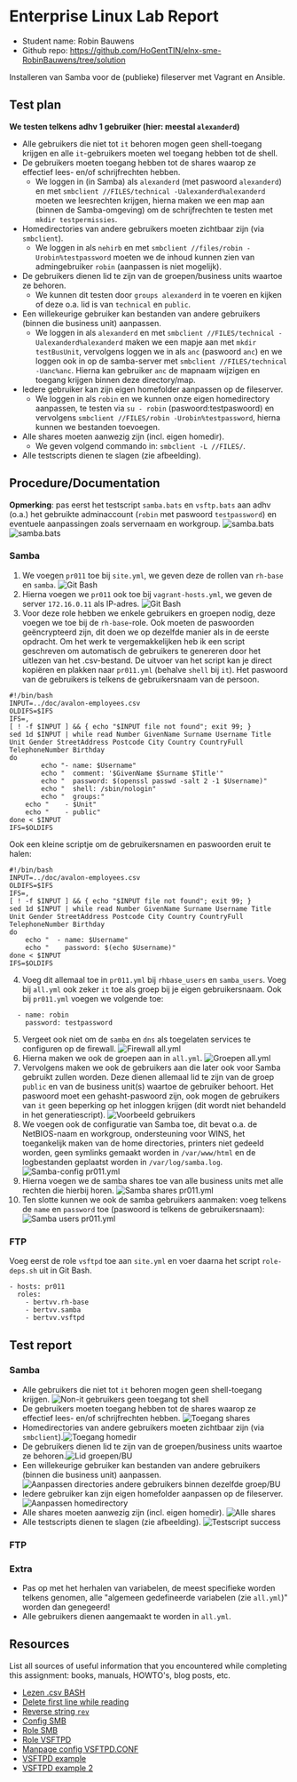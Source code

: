 # Enterprise Linux Lab Report

- Student name: Robin Bauwens
- Github repo: <https://github.com/HoGentTIN/elnx-sme-RobinBauwens/tree/solution>

Installeren van Samba voor de (publieke) fileserver met Vagrant en Ansible.

## Test plan

**We testen telkens adhv 1 gebruiker (hier: meestal `alexanderd`)**

- Alle gebruikers die niet tot `it`  behoren mogen geen shell-toegang krijgen en alle `it`-gebruikers moeten wel toegang hebben tot de shell.
- De gebruikers moeten toegang hebben tot de shares waarop ze effectief lees- en/of schrijfrechten hebben.
    + We loggen in (in Samba) als `alexanderd` (met paswoord `alexanderd`) en met `smbclient //FILES/technical -Ualexanderd%alexanderd` moeten we leesrechten krijgen, hierna maken we een map aan (binnen de Samba-omgeving) om de schrijfrechten te testen met `mkdir testpermissies`.
- Homedirectories van andere gebruikers moeten zichtbaar zijn (via `smbclient`).
    + We loggen in als `nehirb` en met `smbclient //files/robin -Urobin%testpassword` moeten we de inhoud kunnen zien van admingebruiker `robin` (aanpassen is niet mogelijk).
- De gebruikers dienen lid te zijn van de groepen/business units waartoe ze behoren.
    + We kunnen dit testen door `groups alexanderd` in te voeren en kijken of deze o.a. lid is van `technical` en `public`.
- Een willekeurige gebruiker kan bestanden van andere gebruikers (binnen die business unit) aanpassen.
    + We loggen in als `alexanderd` en met `smbclient //FILES/technical -Ualexanderd%alexanderd` maken we een mapje aan met `mkdir testBusUnit`, vervolgens loggen we in als `anc` (paswoord `anc`) en we loggen ook in op de samba-server met `smbclient //FILES/technical -Uanc%anc`. Hierna kan gebruiker `anc` de mapnaam wijzigen en toegang krijgen binnen deze directory/map.
- Iedere gebruiker kan zijn eigen homefolder aanpassen op de fileserver.
    + We loggen in als `robin` en we kunnen onze eigen homedirectory aanpassen, te testen via `su - robin` (paswoord:testpaswoord) en vervolgens `smbclient //FILES/robin -Urobin%testpassword`, hierna kunnen we bestanden toevoegen.
- Alle shares moeten aanwezig zijn (incl. eigen homedir).
    + We geven volgend commando in: `smbclient -L //FILES/`.
- Alle testscripts dienen te slagen (zie afbeelding).

## Procedure/Documentation

**Opmerking**: pas eerst het testscript `samba.bats` en `vsftp.bats` aan adhv (o.a.) het gebruikte adminaccount (`robin` met paswoord `testpassword`) en eventuele aanpassingen zoals servernaam en workgroup.
![samba.bats](img/03/test.PNG)
![samba.bats](img/03/test2.PNG)

### Samba
1. We voegen `pr011` toe bij `site.yml`, we geven deze de rollen van `rh-base` en `samba`. ![Git Bash](img/03/1.PNG)
2. Hierna voegen we `pr011` ook toe bij `vagrant-hosts.yml`, we geven de server `172.16.0.11` als IP-adres. ![Git Bash](img/03/2.PNG)
3. Voor deze role hebben we enkele gebruikers en groepen nodig, deze voegen we toe bij de `rh-base`-role. Ook moeten de paswoorden geëncrypteerd zijn, dit doen we op dezelfde manier als in de eerste opdracht. Om het werk te vergemakkelijken heb ik een script geschreven om automatisch de gebruikers te genereren door het uitlezen van het .csv-bestand. De uitvoer van het script kan je direct kopiëren en plakken naar `pr011.yml` (behalve `shell` bij `it`). Het paswoord van de gebruikers is telkens de gebruikersnaam van de persoon.

```
#!/bin/bash
INPUT=../doc/avalon-employees.csv
OLDIFS=$IFS
IFS=,
[ ! -f $INPUT ] && { echo "$INPUT file not found"; exit 99; }
sed 1d $INPUT | while read Number GivenName Surname Username Title Unit Gender StreetAddress Postcode City Country CountryFull TelephoneNumber Birthday
do
        echo "- name: $Username"
        echo "  comment: '$GivenName $Surname $Title'"
        echo "  password: $(openssl passwd -salt 2 -1 $Username)"
        echo "  shell: /sbin/nologin"
        echo "  groups:"
    echo "    - $Unit"
    echo "    - public"
done < $INPUT
IFS=$OLDIFS
```

Ook een kleine scriptje om de gebruikersnamen en paswoorden eruit te halen:
```
#!/bin/bash
INPUT=../doc/avalon-employees.csv
OLDIFS=$IFS
IFS=,
[ ! -f $INPUT ] && { echo "$INPUT file not found"; exit 99; }
sed 1d $INPUT | while read Number GivenName Surname Username Title Unit Gender StreetAddress Postcode City Country CountryFull TelephoneNumber Birthday
do
    echo "  - name: $Username"
    echo "    password: $(echo $Username)"
done < $INPUT
IFS=$OLDIFS
```
4. Voeg dit allemaal toe in `pr011.yml` bij `rhbase_users` en `samba_users`. Voeg bij `all.yml` ook zeker `it` toe als groep bij je eigen gebruikersnaam. Ook bij `pr011.yml` voegen we volgende toe:
```
  - name: robin
    password: testpassword
```
5. Vergeet ook niet om de `samba` en `dns` als toegelaten services te configuren op de firewall. ![Firewall all.yml](img/03/5.PNG)
6. Hierna maken we ook de groepen aan in `all.yml`. ![Groepen all.yml](img/03/6.PNG)
7. Vervolgens maken we ook de gebruikers aan die later ook voor Samba gebruikt zullen worden. Deze dienen allemaal lid te zijn van de groep `public` en van de business unit(s) waartoe de gebruiker behoort. Het paswoord moet een gehasht-paswoord zijn, ook mogen de gebruikers van `it` geen beperking op het inloggen krijgen (dit wordt niet behandeld in het generatiescript). ![Voorbeeld gebruikers](img/03/7.PNG)
8. We voegen ook de configuratie van Samba toe, dit bevat o.a. de NetBIOS-naam en workgroup, ondersteuning voor WINS, het toegankelijk maken van de home directories, printers niet gedeeld worden, geen symlinks gemaakt worden in `/var/www/html` en de logbestanden geplaatst worden in `/var/log/samba.log`. ![Samba-config pr011.yml](img/03/8.PNG)
9. Hierna voegen we de samba shares toe van alle business units met alle rechten die hierbij horen. ![Samba shares pr011.yml](img/03/9.PNG)
10. Ten slotte kunnen we ook de samba gebruikers aanmaken: voeg telkens de `name` en `password` toe (paswoord is telkens de gebruikersnaam): ![Samba users pr011.yml](img/03/10.PNG)

### FTP
Voeg eerst de role `vsftpd` toe aan `site.yml` en voer daarna het script `role-deps.sh` uit in Git Bash.
```
- hosts: pr011
  roles:
    - bertvv.rh-base
    - bertvv.samba
    - bertvv.vsftpd
```


## Test report

### Samba
- Alle gebruikers die niet tot `it`  behoren mogen geen shell-toegang krijgen.
![Non-it gebruikers geen toegang tot shell](img/03/11.PNG)
- De gebruikers moeten toegang hebben tot de shares waarop ze effectief lees- en/of schrijfrechten hebben.
![Toegang shares](img/03/12.PNG)
- Homedirectories van andere gebruikers moeten zichtbaar zijn (via `smbclient`).![Toegang homedir](img/03/13.PNG)
- De gebruikers dienen lid te zijn van de groepen/business units waartoe ze behoren.![Lid groepen/BU](img/03/14.PNG)
- Een willekeurige gebruiker kan bestanden van andere gebruikers (binnen die business unit) aanpassen.![Aanpassen directories andere gebruikers binnen dezelfde groep/BU](img/03/15.PNG)
- Iedere gebruiker kan zijn eigen homefolder aanpassen op de fileserver.
![Aanpassen homedirectory](img/03/16.PNG)
- Alle shares moeten aanwezig zijn (incl. eigen homedir).
![Alle shares](img/03/17.PNG)
- Alle testscripts dienen te slagen (zie afbeelding).
![Testscript success](img/03/18.PNG)

### FTP

### Extra
- Pas op met het herhalen van variabelen, de meest specifieke worden telkens genomen, alle "algemeen gedefineerde variabelen (zie `all.yml`)" worden dan genegeerd!
- Alle gebruikers dienen aangemaakt te worden in `all.yml`.

## Resources

List all sources of useful information that you encountered while completing this assignment: books, manuals, HOWTO's, blog posts, etc.

- [Lezen .csv BASH](https://www.cyberciti.biz/faq/unix-linux-bash-read-comma-separated-cvsfile/)
- [Delete first line while reading](https://stackoverflow.com/questions/9633114/unix-script-to-remove-the-first-line-of-a-csv-file)
- [Reverse string `rev`](https://stackoverflow.com/questions/11461625/reverse-the-order-of-characters-in-a-string)
- [Config SMB](https://www.samba.org/samba/docs/man/manpages-3/smb.conf.5.html)
- [Role SMB](https://github.com/bertvv/ansible-role-samba)
- [Role VSFTPD](https://github.com/bertvv/ansible-role-vsftpd)
- [Manpage config VSFTPD.CONF](http://vsftpd.beasts.org/vsftpd_conf.html)
- [VSFTPD example](https://askubuntu.com/questions/575523/how-to-setup-virtual-users-for-vsftpd-with-access-to-a-specific-sub-directory)
- [VSFTPD example 2](https://github.com/samvera-deprecated/hydradam/wiki/Sample-vsftpd.conf)
